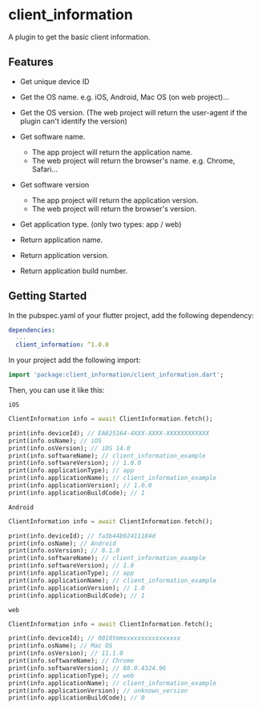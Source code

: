 # client_information

A plugin to get the basic client information.

## Features

- Get unique device ID
- Get the OS name. e.g. iOS, Android, Mac OS (on web project)...
- Get the OS version. (The web project will return the user-agent if the plugin can't identify the version)
- Get software name.

  - The app project will return the application name.
  - The web project will return the browser's name. e.g. Chrome, Safari...

- Get software version

  - The app project will return the application version.
  - The web project will return the browser's version.

- Get application type. (only two types: app / web)

- Return application name.

- Return application version.

- Return application build number.

## Getting Started

In the pubspec.yaml of your flutter project, add the following dependency:

```yaml
dependencies:
  ...
  client_information: ^1.0.0
```

In your project add the following import:

```dart
import 'package:client_information/client_information.dart';
```

Then, you can use it like this:

`iOS`

```dart
ClientInformation info = await ClientInformation.fetch();

print(info.deviceId); // EA625164-4XXX-XXXX-XXXXXXXXXXXX
print(info.osName); // iOS
print(info.osVersion); // iOS 14.0
print(info.softwareName); // client_information_example
print(info.softwareVersion); // 1.0.0
print(info.applicationType); // app
print(info.applicationName); // client_information_example
print(info.applicationVersion); // 1.0.0
print(info.applicationBuildCode); // 1
```

`Android`

```dart
ClientInformation info = await ClientInformation.fetch();

print(info.deviceId); // fa3b44b92411184d
print(info.osName); // Android
print(info.osVersion); // 8.1.0
print(info.softwareName); // client_information_example
print(info.softwareVersion); // 1.0
print(info.applicationType); // app
print(info.applicationName); // client_information_example
print(info.applicationVersion); // 1.0
print(info.applicationBuildCode); // 1
```

`web`

```dart
ClientInformation info = await ClientInformation.fetch();

print(info.deviceId); // 0010tmmxxxxxxxxxxxxxxxx
print(info.osName); // Mac OS
print(info.osVersion); // 11.1.0
print(info.softwareName); // Chrome
print(info.softwareVersion); // 88.0.4324.96
print(info.applicationType); // web
print(info.applicationName); // client_information_example
print(info.applicationVersion); // unknown_version
print(info.applicationBuildCode); // 0
```
